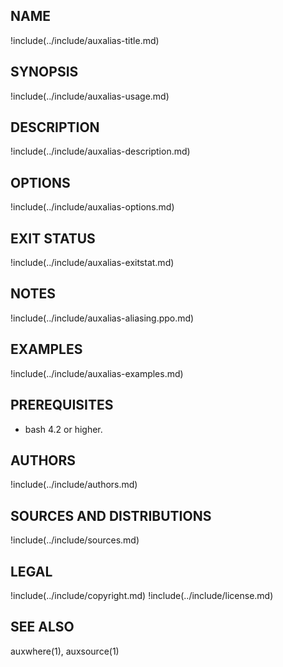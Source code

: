 ## NAME

!include(../include/auxalias-title.md)

## SYNOPSIS

!include(../include/auxalias-usage.md)

## DESCRIPTION

!include(../include/auxalias-description.md)

## OPTIONS

!include(../include/auxalias-options.md)

## EXIT STATUS

!include(../include/auxalias-exitstat.md)

## NOTES

!include(../include/auxalias-aliasing.ppo.md)

## EXAMPLES

!include(../include/auxalias-examples.md)

## PREREQUISITES

* bash 4.2 or higher.

## AUTHORS

!include(../include/authors.md)

## SOURCES AND DISTRIBUTIONS

!include(../include/sources.md)

## LEGAL

!include(../include/copyright.md)
!include(../include/license.md)

## SEE ALSO

auxwhere(1), auxsource(1)
